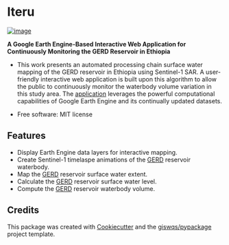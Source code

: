 # Iteru


[![image](https://img.shields.io/pypi/v/iteru.svg)](https://pypi.python.org/pypi/iteru)


**A Google Earth Engine-Based Interactive Web Application for Continuously Monitoring the GERD Reservoir in Ethiopia**

- This work presents an automated processing chain surface water mapping of the GERD reservoir in Ethiopia using Sentinel-1 SAR. A user-friendly interactive web application is   built upon this algorithm to allow the public to continuously monitor the waterbody volume variation in this study area. The [application](https://share.streamlit.io/muhammedm294/iteruapp) leverages the powerful computational capabilities of Google Earth Engine and its continually updated datasets.

-   Free software: MIT license
    

## Features


-   Display Earth Engine data layers for interactive mapping.
-   Create Sentinel-1 timelaspe animations of the [GERD](https://en.wikipedia.org/wiki/Grand_Ethiopian_Renaissance_Dam) reservoir waterbody.
-   Map the [GERD](https://en.wikipedia.org/wiki/Grand_Ethiopian_Renaissance_Dam) reservoir surface water extent.
-   Calculate the [GERD](https://en.wikipedia.org/wiki/Grand_Ethiopian_Renaissance_Dam) reservoir surface water level. 
-   Compute the [GERD](https://en.wikipedia.org/wiki/Grand_Ethiopian_Renaissance_Dam) reservoir waterbody volume.

## Credits

This package was created with [Cookiecutter](https://github.com/cookiecutter/cookiecutter) and the [giswqs/pypackage](https://github.com/giswqs/pypackage) project template.
